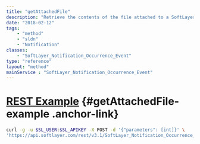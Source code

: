 ```yaml
---
title: "getAttachedFile"
description: "Retrieve the contents of the file attached to a SoftLayer event by it's given identifier. "
date: "2018-02-12"
tags:
    - "method"
    - "sldn"
    - "Notification"
classes:
    - "SoftLayer_Notification_Occurrence_Event"
type: "reference"
layout: "method"
mainService : "SoftLayer_Notification_Occurrence_Event"
---
```


# [REST Example](#getAttachedFile-example) <a href="/article/rest/"><i class="fas fa-question"></i></a> {#getAttachedFile-example .anchor-link} 
```bash
curl -g -u $SL_USER:$SL_APIKEY -X POST -d '{"parameters": [int]}' \
'https://api.softlayer.com/rest/v3.1/SoftLayer_Notification_Occurrence_Event/{SoftLayer_Notification_Occurrence_EventID}/getAttachedFile'
```
